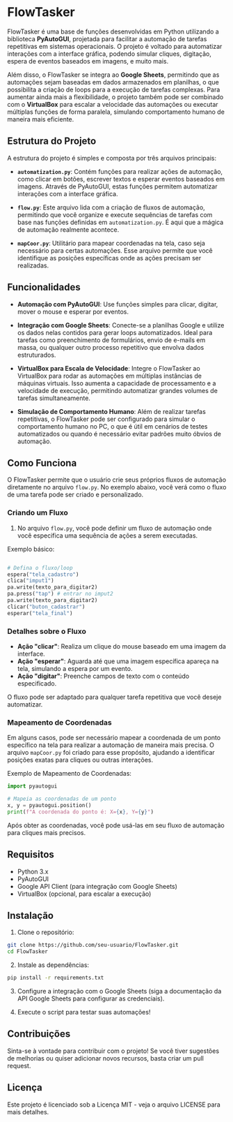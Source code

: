 # FlowTasker

FlowTasker é uma base de funções desenvolvidas em Python utilizando a biblioteca **PyAutoGUI**, projetada para facilitar a automação de tarefas repetitivas em sistemas operacionais. O projeto é voltado para automatizar interações com a interface gráfica, podendo simular cliques, digitação, espera de eventos baseados em imagens, e muito mais.

Além disso, o FlowTasker se integra ao **Google Sheets**, permitindo que as automações sejam baseadas em dados armazenados em planilhas, o que possibilita a criação de loops para a execução de tarefas complexas. Para aumentar ainda mais a flexibilidade, o projeto também pode ser combinado com o **VirtualBox** para escalar a velocidade das automações ou executar múltiplas funções de forma paralela, simulando comportamento humano de maneira mais eficiente.

## Estrutura do Projeto

A estrutura do projeto é simples e composta por três arquivos principais:

- **`automatization.py`**: Contém funções para realizar ações de automação, como clicar em botões, escrever textos e esperar eventos baseados em imagens. Através de PyAutoGUI, estas funções permitem automatizar interações com a interface gráfica.
  
- **`flow.py`**: Este arquivo lida com a criação de fluxos de automação, permitindo que você organize e execute sequências de tarefas com base nas funções definidas em `automatization.py`. É aqui que a mágica de automação realmente acontece.

- **`mapCoor.py`**: Utilitário para mapear coordenadas na tela, caso seja necessário para certas automações. Esse arquivo permite que você identifique as posições específicas onde as ações precisam ser realizadas.

## Funcionalidades

- **Automação com PyAutoGUI**: Use funções simples para clicar, digitar, mover o mouse e esperar por eventos.
  
- **Integração com Google Sheets**: Conecte-se a planilhas Google e utilize os dados nelas contidos para gerar loops automatizados. Ideal para tarefas como preenchimento de formulários, envio de e-mails em massa, ou qualquer outro processo repetitivo que envolva dados estruturados.

- **VirtualBox para Escala de Velocidade**: Integre o FlowTasker ao VirtualBox para rodar as automações em múltiplas instâncias de máquinas virtuais. Isso aumenta a capacidade de processamento e a velocidade de execução, permitindo automatizar grandes volumes de tarefas simultaneamente.

- **Simulação de Comportamento Humano**: Além de realizar tarefas repetitivas, o FlowTasker pode ser configurado para simular o comportamento humano no PC, o que é útil em cenários de testes automatizados ou quando é necessário evitar padrões muito óbvios de automação.

## Como Funciona

O FlowTasker permite que o usuário crie seus próprios fluxos de automação diretamente no arquivo `flow.py`. No exemplo abaixo, você verá como o fluxo de uma tarefa pode ser criado e personalizado.

### Criando um Fluxo

1. No arquivo `flow.py`, você pode definir um fluxo de automação onde você especifica uma sequência de ações a serem executadas.

Exemplo básico:

```python

# Defina o fluxo/loop
espera("tela_cadastro")
clica("imput1")
pa.write(texto_para_digitar2)
pa.press("tap") # entrar no imput2
pa.write(texto_para_digitar2)
clicar("buton_cadastrar")
esperar("tela_final")

```

### Detalhes sobre o Fluxo

- **Ação "clicar"**: Realiza um clique do mouse baseado em uma imagem da interface.
- **Ação "esperar"**: Aguarda até que uma imagem específica apareça na tela, simulando a espera por um evento.
- **Ação "digitar"**: Preenche campos de texto com o conteúdo especificado.

O fluxo pode ser adaptado para qualquer tarefa repetitiva que você deseje automatizar.

### Mapeamento de Coordenadas

Em alguns casos, pode ser necessário mapear a coordenada de um ponto específico na tela para realizar a automação de maneira mais precisa. O arquivo `mapCoor.py` foi criado para esse propósito, ajudando a identificar posições exatas para cliques ou outras interações.

Exemplo de Mapeamento de Coordenadas:

```python
import pyautogui

# Mapeia as coordenadas de um ponto
x, y = pyautogui.position()
print(f"A coordenada do ponto é: X={x}, Y={y}")
```

Após obter as coordenadas, você pode usá-las em seu fluxo de automação para cliques mais precisos.

## Requisitos

- Python 3.x
- PyAutoGUI
- Google API Client (para integração com Google Sheets)
- VirtualBox (opcional, para escalar a execução)

## Instalação

1. Clone o repositório:
```bash
git clone https://github.com/seu-usuario/FlowTasker.git
cd FlowTasker
```

2. Instale as dependências:
```bash
pip install -r requirements.txt
```

3. Configure a integração com o Google Sheets (siga a documentação da API Google Sheets para configurar as credenciais).

4. Execute o script para testar suas automações!

## Contribuições

Sinta-se à vontade para contribuir com o projeto! Se você tiver sugestões de melhorias ou quiser adicionar novos recursos, basta criar um pull request.

## Licença

Este projeto é licenciado sob a Licença MIT - veja o arquivo LICENSE para mais detalhes.